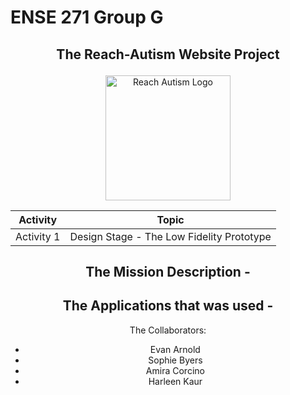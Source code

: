 # ENSE 271 Group G

## <p align="center"> The Reach-Autism Website Project </p> 
<div align="center"> <img src="https://i.postimg.cc/kgkpjDh2/Reach-autism-modified.png" alt="Reach Autism Logo" width="200" />


<div align="center">
  
  | Activity | Topic |
  |-----|----------------------------------|
  | Activity 1 | Design Stage - The Low Fidelity Prototype |
  

</div>

## The Mission Description -

## The Applications that was used - 


The Collaborators: 
* Evan Arnold
* Sophie Byers
* Amira Corcino
* Harleen Kaur
